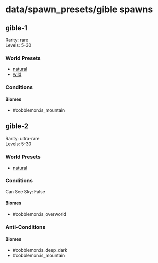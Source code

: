 # data/spawn_presets/gible spawns  
  
## gible-1  
Rarity: rare  
Levels: 5-30  
  
### World Presets  
* [natural](data/spawn_data/natural.md)  
* [wild](data/spawn_data/wild.md)  
  
### Conditions  
  
#### Biomes  
  * #cobblemon:is_mountain
  
  
## gible-2  
Rarity: ultra-rare  
Levels: 5-30  
  
### World Presets  
* [natural](data/spawn_data/natural.md)  
  
### Conditions  
Can See Sky: False  
  
#### Biomes  
  * #cobblemon:is_overworld
  
  
### Anti-Conditions  
  
#### Biomes  
  * #cobblemon:is_deep_dark
  * #cobblemon:is_mountain
  
